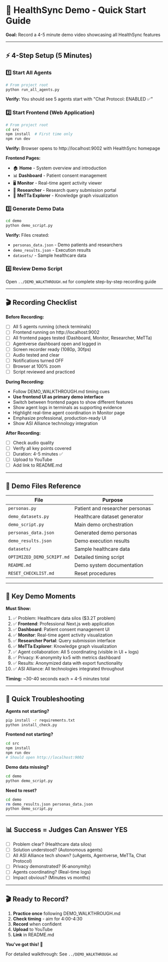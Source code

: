 # 🚀 HealthSync Demo - Quick Start Guide

**Goal:** Record a 4-5 minute demo video showcasing all HealthSync features

---

## ⚡ 4-Step Setup (5 Minutes)

### 1️⃣ Start All Agents
```bash
# From project root
python run_all_agents.py
```

**Verify:** You should see 5 agents start with "Chat Protocol: ENABLED ✅"

### 2️⃣ Start Frontend (Web Application)
```bash
# From project root
cd src
npm install  # First time only
npm run dev
```

**Verify:** Browser opens to http://localhost:9002 with HealthSync homepage

**Frontend Pages:**
- 🏠 **Home** - System overview and introduction
- 📊 **Dashboard** - Patient consent management  
- 🖥️ **Monitor** - Real-time agent activity viewer
- 🔬 **Researcher** - Research query submission portal
- 🧠 **MeTTa Explorer** - Knowledge graph visualization

### 3️⃣ Generate Demo Data
```bash
cd demo
python demo_script.py
```

**Verify:** Files created:
- `personas_data.json` - Demo patients and researchers
- `demo_results.json` - Execution results
- `datasets/` - Sample healthcare data

### 4️⃣ Review Demo Script
Open `../DEMO_WALKTHROUGH.md` for complete step-by-step recording guide

---

## 🎬 Recording Checklist

**Before Recording:**
- [ ] All 5 agents running (check terminals)
- [ ] Frontend running on http://localhost:9002
- [ ] All frontend pages tested (Dashboard, Monitor, Researcher, MeTTa)
- [ ] Agentverse dashboard open and logged in
- [ ] Screen recorder ready (1080p, 30fps)
- [ ] Audio tested and clear
- [ ] Notifications turned OFF
- [ ] Browser at 100% zoom
- [ ] Script reviewed and practiced

**During Recording:**
- Follow DEMO_WALKTHROUGH.md timing cues
- **Use frontend UI as primary demo interface**
- Switch between frontend pages to show different features
- Show agent logs in terminals as supporting evidence
- Highlight real-time agent coordination in Monitor page
- Emphasize professional, production-ready UI
- Show ASI Alliance technology integration

**After Recording:**
- [ ] Check audio quality
- [ ] Verify all key points covered
- [ ] Duration: 4-5 minutes ✅
- [ ] Upload to YouTube
- [ ] Add link to README.md

---

## 📂 Demo Files Reference

| File | Purpose |
|------|---------|
| `personas.py` | Patient and researcher personas |
| `demo_datasets.py` | Healthcare dataset generator |
| `demo_script.py` | Main demo orchestration |
| `personas_data.json` | Generated demo personas |
| `demo_results.json` | Demo execution results |
| `datasets/` | Sample healthcare data |
| `OPTIMIZED_DEMO_SCRIPT.md` | Detailed timing script |
| `README.md` | Demo system documentation |
| `RESET_CHECKLIST.md` | Reset procedures |

---

## 🎯 Key Demo Moments

**Must Show:**
1. ✅ Problem: Healthcare data silos ($3.2T problem)
2. ✅ **Frontend**: Professional Next.js web application
3. ✅ **Dashboard**: Patient consent management UI
4. ✅ **Monitor**: Real-time agent activity visualization
5. ✅ **Researcher Portal**: Query submission interface
6. ✅ **MeTTa Explorer**: Knowledge graph visualization
7. ✅ Agent collaboration: All 5 coordinating (visible in UI + logs)
8. ✅ Privacy: K-anonymity k≥5 with metrics dashboard
9. ✅ Results: Anonymized data with export functionality
10. ✅ ASI Alliance: All technologies integrated throughout

**Timing:** ~30-40 seconds each = 4-5 minutes total

---

## 🚨 Quick Troubleshooting

**Agents not starting?**
```bash
pip install -r requirements.txt
python install_check.py
```

**Frontend not starting?**
```bash
cd src
npm install
npm run dev
# Should open http://localhost:9002
```

**Demo data missing?**
```bash
cd demo
python demo_script.py
```

**Need to reset?**
```bash
cd demo
rm demo_results.json personas_data.json
python demo_script.py
```

---

## 📊 Success = Judges Can Answer YES

- [ ] Problem clear? (Healthcare data silos)
- [ ] Solution understood? (Autonomous agents)
- [ ] All ASI Alliance tech shown? (uAgents, Agentverse, MeTTa, Chat Protocol)
- [ ] Privacy demonstrated? (K-anonymity)
- [ ] Agents coordinating? (Real-time logs)
- [ ] Impact obvious? (Minutes vs months)

---

## 🎬 Ready to Record?

1. **Practice once** following DEMO_WALKTHROUGH.md
2. **Check timing** - aim for 4:00-4:30
3. **Record** when confident
4. **Upload** to YouTube
5. **Link** in README.md

**You've got this! 🚀**

For detailed walkthrough: See `../DEMO_WALKTHROUGH.md`
